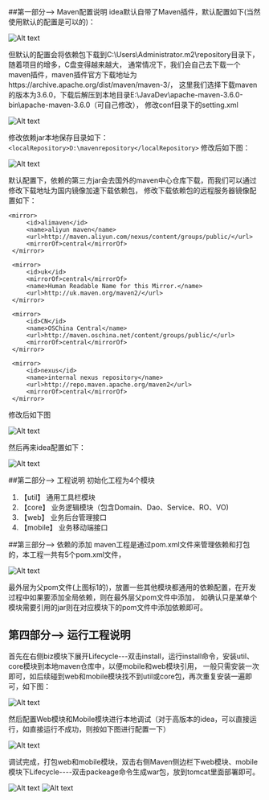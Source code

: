 ##第一部分--> Maven配置说明
idea默认自带了Maven插件，默认配置如下(当然使用默认的配置是可以的)：

![Alt text](./README_IMG/maven1.png)

但默认的配置会将依赖包下载到C:\Users\Administrator\.m2\repository目录下，随着项目的增多，C盘变得越来越大，
通常情况下，我们会自己去下载一个maven插件，maven插件官方下载地址为https://archive.apache.org/dist/maven/maven-3/，
这里我们选择下载maven的版本为3.6.0，下载后解压到本地目录E:\JavaDev\apache-maven-3.6.0-bin\apache-maven-3.6.0（可自己修改），
修改conf目录下的setting.xml

![Alt text](./README_IMG/maven2.png)

修改依赖jar本地保存目录如下：
  `<localRepository>D:\mavenrepository</localRepository>`
修改后如下图：

![Alt text](./README_IMG/maven3.png)

默认配置下，依赖的第三方jar会去国外的maven中心仓库下载，而我们可以通过修改下载地址为国内镜像加速下载依赖包，
修改下载依赖包的远程服务器镜像配置如下：
```
<mirror>
     <id>alimaven</id>
     <name>aliyun maven</name>
     <url>http://maven.aliyun.com/nexus/content/groups/public/</url>
     <mirrorOf>central</mirrorOf>
 </mirror>

 <mirror>
     <id>uk</id>
     <mirrorOf>central</mirrorOf>
     <name>Human Readable Name for this Mirror.</name>
     <url>http://uk.maven.org/maven2/</url>
 </mirror>

 <mirror>
     <id>CN</id>
     <name>OSChina Central</name>
     <url>http://maven.oschina.net/content/groups/public/</url>
     <mirrorOf>central</mirrorOf>
 </mirror>

 <mirror>
     <id>nexus</id>
     <name>internal nexus repository</name>
     <url>http://repo.maven.apache.org/maven2</url>
     <mirrorOf>central</mirrorOf>
 </mirror>
```
修改后如下图

![Alt text](./README_IMG/maven4.png)

然后再来idea配置如下：

![Alt text](./README_IMG/maven5.png)

##第二部分--> 工程说明
初始化工程为4个模块
1. 【util】       通用工具栏模块
2. 【core】       业务逻辑模块（包含Domain、Dao、Service、RO、VO)
3. 【web】        业务后台管理接口
4. 【mobile】     业务移动端接口

##第三部分--> 依赖的添加
maven工程是通过pom.xml文件来管理依赖和打包的，本工程一共有5个pom.xml文件，

![Alt text](./README_IMG/yilai1.png)

最外层为父pom文件(上图标1的)，放置一些其他模块都通用的依赖配置，在开发过程中如果要添加全局依赖，则在最外层父pom文件中添加，
如确认只是某单个模块需要引用的jar则在对应模块下的pom文件中添加依赖即可。


##  第四部分--> 运行工程说明
首先在右侧biz模块下展开Lifecycle---双击install，运行install命令，安装util、core模块到本地maven仓库中，以便mobile和web模块引用，
一般只需安装一次即可，如后续碰到web和mobile模块找不到util或core包，再次重复安装一遍即可，如下图：

![Alt text](./README_IMG/run1.png)

然后配置Web模块和Mobile模块进行本地调试（对于高版本的idea，可以直接运行，如直接运行不成功，则按如下图进行配置一下）

![Alt text](./README_IMG/run2.png)

调试完成，打包web和mobile模块，双击右侧Maven侧边栏下web模块、mobile模块下Lifecycle----双击packeage命令生成war包，放到tomcat里面部署即可。

![Alt text](./README_IMG/run3.png)
![Alt text](./README_IMG/run5.png)
